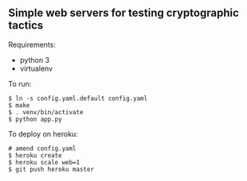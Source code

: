 Simple web servers for testing cryptographic tactics
----------------------------------------------------

Requirements:

 - python 3
 - virtualenv


To run:

    $ ln -s config.yaml.default config.yaml
    $ make
    $ . venv/bin/activate
    $ python app.py


To deploy on heroku:

    # amend config.yaml
    $ heroku create
    $ heroku scale web=1
    $ git push heroku master

